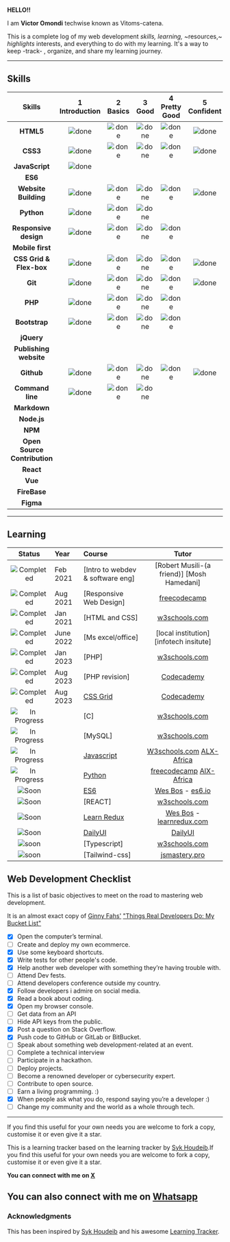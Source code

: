    **HELLO!!**
   
I am **Victor Omondi** techwise known as Vitoms-catena.

This is a  complete log of my web development *skills,*  _learning,_  ~resources,~  *highlights* interests, and everything to do with my learning. It's a way to keep -track- , organize, and share my learning journey.

---

## Skills

[done]: https://user-images.githubusercontent.com/29199184/32275438-8385f5c0-bf0b-11e7-9406-42265f71e2bd.png 'Done'

|          **Skills**          | 1<br>Introduction |  2<br>Basics  |   3<br>Good   | 4<br>Pretty Good | 5<br>Confident | 6<br>Awesome  |
| :--------------------------: | :---------------: | :-----------: | :-----------: | :--------------: | :------------: | :-----------: |
|          **HTML5**           |   ![done][done]   | ![done][done] | ![done][done] |  ![done][done]   | ![done][done]  | ![done][done] |
|           **CSS3**           |   ![done][done]   | ![done][done] | ![done][done] |  ![done][done]   | ![done][done]  | ![done][done] |
|        **JavaScript**        |   ![done][done]   |               |               |                  |                |               |
|           **ES6**            |                   |               |               |                  |                |               |
|     **Website Building**     |   ![done][done]   | ![done][done] | ![done][done] |  ![done][done]   | ![done][done]  |               |
|        **Python**            |  ![done][done]    | ![done][done] | ![done][done] |                  |
|    **Responsive design**     |   ![done][done]   | ![done][done] | ![done][done] |  ![done][done]   |                |               |
|       **Mobile first**       |                   |               |               |                  |                |               |
|   **CSS Grid & Flex-box**    |   ![done][done]   | ![done][done] | ![done][done] |  ![done][done]   | ![done][done]  |               |
|           **Git**            |   ![done][done]   | ![done][done] | ![done][done] |  ![done][done]   | ![done][done]  | ![done][done] |
|          **PHP**             |   ![done][done]   | ![done][done] | ![done][done] |  ![done][done]   |                |               |
|        **Bootstrap**         |   ![done][done]   | ![done][done] | ![done][done] |  ![done][done]   |                |               |
|          **jQuery**          |                   |               |               |                  |                |               |
|    **Publishing website**    |                   |               |               |                  |                |               |
|       **Github**             |   ![done][done]   | ![done][done] | ![done][done] |  ![done][done]   |  ![done][done] |               |
|       **Command line**       |   ![done][done]   | ![done][done] | ![done][done] |                  |                |               |
|         **Markdown**         |                   |               |               |                  |                |               |
|         **Node.js**          |                   |               |               |                  |                |               |
|           **NPM**            |                   |               |               |                  |                |               |
| **Open Source Contribution** |                   |               |               |                  |                |               |
|          **React**           |                   |               |               |                  |                |               |
|           **Vue**            |                   |               |               |                  |                |               |
|         **FireBase**         |                   |               |               |                  |                |               |
|          **Figma**           |                   |               |               |                  |                |               |

---

## Learning

[//]: # 'Status images'
[completed]: https://user-images.githubusercontent.com/29199184/32275438-8385f5c0-bf0b-11e7-9406-42265f71e2bd.png 'Completed'
[in progress]: https://user-images.githubusercontent.com/29199184/34462881-7305ddac-ee4d-11e7-9b57-589424820da4.png 'In Progress'
[soon]: https://user-images.githubusercontent.com/29199184/34462916-d5c37bd4-ee4d-11e7-9f4a-d57f2243281b.png 'Soon'

|           Status            | Year     | Course                               |                     Tutor                     |
| :-------------------------: | :------- | :----------------------------------- | :-------------------------------------------: |
|   ![Completed][completed]   | Feb 2021 | [Intro to webdev & software eng]     | [Robert Musili-(a friend)] [Mosh Hamedani]    |
|   ![Completed][completed]   | Aug 2021 | [Responsive Web Design]              |             [freecodecamp]                    |
|   ![Completed][completed]   | Jan 2021 | [HTML and CSS]                       |            [w3schools.com]                    |
|   ![Completed][completed]   | June 2022|   [Ms excel/office]                  |  [local institution] [infotech insitute]      |
|   ![Completed][completed]   | Jan 2023 |       [PHP]                          |              [w3schools.com]                  |
|   ![Completed][completed]   | Aug 2023 |        [PHP revision]                |               [Codecademy]                    |
|   ![Completed][completed]   | Aug 2023 |      [CSS Grid]                      |               [Codecademy]                    |
| ![In Progress][in progress] |          |             [C]                      |               [w3schools.com]                 |
| ![In Progress][in progress] |          |            [MySQL]                   |               [w3schools.com]                 |
| ![In Progress][In Progress] |          |       [Javascript]                   |      [W3schools.com]   [ALX-Africa]           |
| ![In Progress][In Progress] |          |       [Python]                       |    [freecodecamp]     [AlX-Africa]            |
|        ![Soon][soon]        |          | [ES6]                                |             [Wes Bos] - [es6.io]              |
|        ![Soon][soon]        |          | [REACT]                              |                  [w3schools.com]              |
|        ![Soon][soon]        |          | [Learn Redux]                        |         [Wes Bos] - [learnredux.com]          |
|        ![Soon][soon]        |          | [DailyUI]                            |                   [DailyUI]                   |
|        ![soon][soon]        |          |             [Typescript]             |               [w3schools.com]                 |
|        ![soon][soon]        |          |             [Tailwind-css]           |               [jsmastery.pro]                 |


[//]: # 'Reference links to courses'
[react for beginners]: https://www.reactforbeginners.com
[front end web developer nanodegree]: https://in.udacity.com/course/front-end-web-developer-nanodegree--nd001/
[dailyui]: http://www.dailyui.co/
[flexbox]: https://www.flexbox.io
[css grid]: https://www.cssgrid.io
[es6]: https://www.es6.io
[Python]: https://www.alxafrica.com/
[Javascript]: https://www.alxafrica.com/
[Codecademy]: https://www.codecademy.com/learn
[front end development]: https://www.freecodecamp.org/ritikpatni
[google developer challenge scholarship]: https://www.udacity.com/google-scholarships
[javascript30]: https://javascript30.com/
[learn css grid]: https://scrimba.com/g/gR8PTE
[learn css variables]: https://scrimba.com/p/ppYrcJ
[learn redux]: https://learnredux.com
[ALX-Africa]: https://www.alxafrica.com/
[flexbox zombies]: https://mastery.games/p/flexbox-zombies
[//]: # 'Reference links to tutors'
[freecodecamp]: https://www.freecodecamp.org
[w3schools.com]: https://www.w3schools.com
[jsmastery.pro]: https://www.jsmastery.pro
[wes bos]: https://twitter.com/wesbos
[geddski]: https://twitter.com/geddski
[per harald borgen]: https://twitter.com/perborgen
[scrimba]: https://scrimba.com/
[learnredux.com]: https://learnredux.com
[javascript30.com]: https://javascript30.com
[cssgrid.io]: https://cssgrid.io
[es6.io]: https://es6.io
[flexbox.io]: https://flexbox.io
[reactforbeginners.com]: https://reactforbeginners.com
[mastery.games/p/flexbox-zombies]: https://mastery.games/p/flexbox-zombies


## Web Development Checklist

This is a list of basic objectives to meet on the road to mastering web development.

It is an almost exact copy of [Ginny Fahs'](https://twitter.com/ginnyfahs) ["Things Real Developers Do: My Bucket List"](https://blog.prototypr.io/wondering-if-youre-a-real-developer-yet-try-making-a-bucket-list-281275482155)

- [x] Open the computer’s terminal. 
- [ ] Create and deploy my own ecommerce.
- [x] Use some keyboard shortcuts.
- [x] Write tests for other people's code.
- [x] Help another web developer with something they’re having trouble with.
- [ ] Attend Dev fests.
- [ ] Attend developers conference outside my country.
- [x] Follow developers i admire on social media.
- [x] Read a book about coding.
- [x] Open my browser console.
- [ ] Get data from an API
- [ ] Hide API keys from the public.
- [x] Post a question on Stack Overflow.
- [x] Push code to GitHub or GitLab or BitBucket.
- [ ] Speak about something web development-related at an event.
- [ ] Complete a technical interview
- [ ] Participate in a hackathon.
- [ ] Deploy projects.
- [ ] Become a renowned  developer or cybersecurity expert.
- [ ] Contribute to open source.
- [ ] Earn a living programming. :)
- [x] When people ask what you do, respond saying you’re a developer :)
- [ ] Change my community and the world as a whole through tech.
---

If you find this useful for your own needs you are welcome to fork a copy, customise it or even give it a star.

This is a learning tracker based on the learning tracker by [Syk Houdeib](https://github.com/Syknapse/My-Learning-Tracker).If you find this useful for your own needs you are welcome to fork a copy, customise it or even give it a star.

**You can connect with me on [X](https://twitter.com/Afrikaan_dream?t=UPyGoHBhFTYN3oVLnrjoyw&s=09)**

**You can also connect with me on [Whatsapp](https://wa.me/254799802335)**
---

### Acknowledgments

This has been inspired by [Syk Houdeib](https://github.com/Syknapse) and his awesome [Learning Tracker](https://github.com/Syknapse/My-Learning-Tracker).
